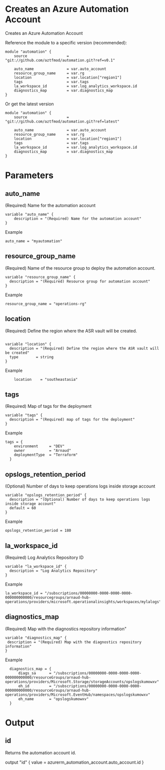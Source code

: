 # Creates an Azure Automation Account
Creates an Azure Automation Account


Reference the module to a specific version (recommended):
```
module "automation" {
    source                  = "git://github.com/aztfmod/automation.git?ref=v0.1"
  
    auto_name               = var.auto_account
    resource_group_name     = var.rg
    location                = var.location["region1"] 
    tags                    = var.tags
    la_workspace_id         = var.log_analytics_workspace.id
    diagnostics_map         = var.diagnostics_map
}
```

Or get the latest version
```
module "automation" {
    source                  = "git://github.com/aztfmod/automation.git?ref=latest"
  
    auto_name               = var.auto_account
    resource_group_name     = var.rg
    location                = var.location["region1"] 
    tags                    = var.tags
    la_workspace_id         = var.log_analytics_workspace.id
    diagnostics_map         = var.diagnostics_map
}
```

# Parameters
## auto_name
(Required) Name for the automation account
```
variable "auto_name" {
    description = "(Required) Name for the automation account"
}

```
Example
```
auto_name = "myautomation"
```

## resource_group_name
(Required) Name of the resource group to deploy the automation account.
```
variable "resource_group_name" {
  description = "(Required) Resource group for automation account"
}
```
Example
```
resource_group_name = "operations-rg"
```

## location
(Required) Define the region where the ASR vault will be created.
```

variable "location" {
  description = "(Required) Define the region where the ASR vault will be created"
  type        = string
}
```
Example
```
    location    = "southeastasia"
```

## tags
(Required) Map of tags for the deployment
```
variable "tags" {
  description = "(Required) map of tags for the deployment"
}
```
Example
```
tags = {
    environment     = "DEV"
    owner           = "Arnaud"
    deploymentType  = "Terraform"
  }
```

## opslogs_retention_period
(Optional) Number of days to keep operations logs inside storage account
```
variable "opslogs_retention_period" {
  description = "(Optional) Number of days to keep operations logs inside storage account"
  default = 60
}
```
Example
```
opslogs_retention_period = 180
```

## la_workspace_id
(Required) Log Analytics Repository ID
```
variable "la_workspace_id" {
  description = "Log Analytics Repository"
}
```
Example
```
la_workspace_id = "/subscriptions/00000000-0000-0000-0000-000000000000/resourcegroups/arnaud-hub-operations/providers/microsoft.operationalinsights/workspaces/mylalogs"
```

## diagnostics_map
(Required) Map with the diagnostics repository information"
```
variable "diagnostics_map" {
 description = "(Required) Map with the diagnostics repository information"
}
```
Example
```
  diagnostics_map = {
      diags_sa      = "/subscriptions/00000000-0000-0000-0000-000000000000/resourceGroups/arnaud-hub-operations/providers/Microsoft.Storage/storageAccounts/opslogskumowxv"
      eh_id         = "/subscriptions/00000000-0000-0000-0000-000000000000/resourceGroups/arnaud-hub-operations/providers/Microsoft.EventHub/namespaces/opslogskumowxv"
      eh_name       = "opslogskumowxv"
  }
```



# Output
## id
Returns the automation account id.

output "id" {
  value = azurerm_automation_account.auto_account.id
}
